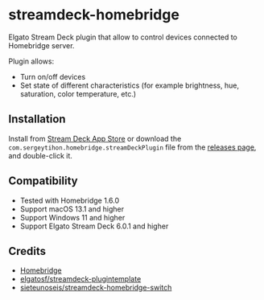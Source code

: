 # streamdeck-homebridge

Elgato Stream Deck plugin that allow to control devices connected to Homebridge server.

Plugin allows:
- Turn on/off devices
- Set state of different characteristics (for example brightness, hue, saturation, color temperature, etc.)

## Installation

Install from [Stream Deck App Store](https://apps.elgato.com/plugins/com.sergeytihon.homebridge) or download the `com.sergeytihon.homebridge.streamDeckPlugin` file from the [releases page](https://github.com/sergey-tihon/streamdeck-homebridge/releases), and double-click it.

## Compatibility

- Tested with Homebridge 1.6.0
- Support macOS 13.1 and higher
- Support Windows 11 and higher
- Support Elgato Stream Deck 6.0.1 and higher

## Credits

* [Homebridge](https://homebridge.io)
* [elgatosf/streamdeck-plugintemplate](https://github.com/elgatosf/streamdeck-plugintemplate)
* [sieteunoseis/streamdeck-homebridge-switch](https://github.com/sieteunoseis/streamdeck-homebridge-switch)
